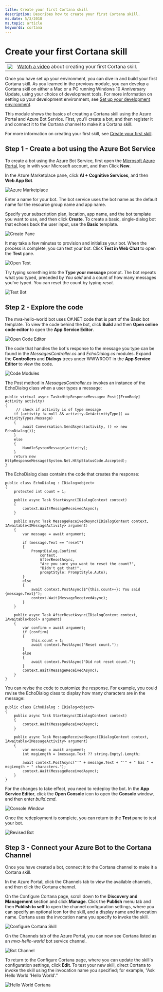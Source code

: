 ```yaml
---
title: Create your first Cortana skill
description: Describes how to create your first Cortana skill.
ms.date: 5/3/2018
ms.topic: article
keywords: cortana
--- 
```


# Create your first Cortana skill

|   |   |
| - | - |
| ![](../images/video-icon.png) | [Watch a video](https://mva.microsoft.com/en-US/training-courses/getting-started-with-cortana-skills-18241?l=3AxP2NfnE_8211787171) about creating your first Cortana skill. |


Once you have set up your environment, you can dive in and build your first Cortana skill. As you learned in the previous module, you can develop a Cortana skill on either a Mac or a PC running Windows 10 Anniversary Update, using your choice of development tools. For more information on setting up your development environment, see [Set up your development environment](./mva21-setup.md).

This module shows the basics of creating a Cortana skill using the Azure Portal and Azure Bot Service. First, you'll create a bot, and then register it and connect it to the Cortana channel to make it a Cortana skill.

For more information on creating your first skill, see [Create your first skill](./get-started.md).

## Step 1 - Create a bot using the Azure Bot Service

To create a bot using the Azure Bot Service, first open the [Microsoft Azure Portal](https://ms.portal.azure.com), log in with your Microsoft account, and then Click **New**.

In the Azure Marketplace pane, click **AI + Cognitive Services**, and then **Web App Bot**.

![Azure Marketplace](../images/mva22-azure-marketplace.png)

Enter a name for your bot. The bot service uses the bot name as the default name for the resource group name and app name. 

Specify your subscription plan, location, app name, and the bot template you want to use, and then click **Create**. To create a basic, single-dialog bot that echoes back the user input, use the **Basic** template. 

![Create Pane](../images/mva22-create.png)

It may take a few minutes to provision and initialize your bot. When the process is complete, you can test your bot. Click **Test in Web Chat** to open the **Test** pane.

![Open Test](../images/mva22-open-test.png)

Try typing something into the **Type your message** prompt. The bot repeats what you typed, preceded by *You said* and a count of how many messages you've typed. You can reset the count by typing *reset*.

![Test Bot](../images/mva22-test.png)

## Step 2 - Explore the code

The mva-hello-world bot uses C#.NET code that is part of the Basic bot template. To view the code behind the bot, click **Build** and then **Open online code editor** to open the **App Service Editor**.

![Open Code Editor](../images/mva22-open-code-editor.png)

The code that handles the bot's response to the message you type can be found in the *MessagesController.cs* and *EchoDialog.cs* modules. Expand the **Controllers** and **Dialogs** trees under WWWROOT in the **App Service Editor** to view the code.

![Code Modules](../images/mva22-modules.png)

The Post method in *MessagesController.cs* invokes an instance of the EchoDialog class when a user types a message:

    public virtual async Task<HttpResponseMessage> Post([FromBody] Activity activity)
    {
         // check if activity is of type message
        if (activity != null && activity.GetActivityType() == ActivityTypes.Message)
        {
            await Conversation.SendAsync(activity, () => new EchoDialog());
        }
        else
        {
            HandleSystemMessage(activity);
        }
        return new HttpResponseMessage(System.Net.HttpStatusCode.Accepted);
    }   

The EchoDialog class contains the code that creates the response:

    public class EchoDialog : IDialog<object>
    {
        protected int count = 1;

        public async Task StartAsync(IDialogContext context)
        {
            context.Wait(MessageReceivedAsync);
        }

        public async Task MessageReceivedAsync(IDialogContext context, IAwaitable<IMessageActivity> argument)
        {
            var message = await argument;

            if (message.Text == "reset")
            {
                PromptDialog.Confirm(
                    context,
                    AfterResetAsync,
                    "Are you sure you want to reset the count?",
                    "Didn't get that!",
                    promptStyle: PromptStyle.Auto);
            }
            else
            {
                await context.PostAsync($"{this.count++}: You said {message.Text}");
                context.Wait(MessageReceivedAsync);
            }
        }

        public async Task AfterResetAsync(IDialogContext context, IAwaitable<bool> argument)
        {
            var confirm = await argument;
            if (confirm)
            {
                this.count = 1;
                await context.PostAsync("Reset count.");
            }
            else
            {
                await context.PostAsync("Did not reset count.");
            }
            context.Wait(MessageReceivedAsync);
        }
    }

You can revise the code to customize the response. For example, you could revise the EchoDialog class to display how many characters are in the message:

    public class EchoDialog : IDialog<object>
    {
        public async Task StartAsync(IDialogContext context)
        {
            context.Wait(MessageReceivedAsync);
        }

        public async Task MessageReceivedAsync(IDialogContext context, IAwaitable<IMessageActivity> argument)
        {
            var message = await argument;
            int msgLength = (message.Text ?? string.Empty).Length;

            await context.PostAsync("'" + message.Text + "'" + " has " + msgLength + " characters.");
            context.Wait(MessageReceivedAsync);
        }
    }

For the changes to take effect, you need to redeploy the bot. In the **App Service Editor**, click the **Open Console** icon to open the **Console** window, and then enter *build.cmd*.

![Console Window](../images/mva22-console-window.png)

Once the redeployment is complete, you can return to the **Test** pane to test your bot.

![Revised Bot](../images/mva22-revised-bot.png)

## Step 3 - Connect your Azure Bot to the Cortana Channel

Once you have created a bot, connect it to the Cortana channel to make it a Cortana skill.

In the Azure Portal, click the Channels tab to view the available channels, and then click the Cortana channel.

On the Configure Cortana page, scroll down to the **Discovery and Management** section and click **Manage**. Click the **Publish** menu tab and then **Publish to self** to open the channel configuration settings, where you can specify an optional icon for the skill, and a display name and invocation name. Cortana uses the invocation name you specify to invoke the skill.

![Configure Cortana Skill](../images/mva22-configure.png)


On the Channels tab of the Azure Portal, you can now see Cortana listed as an *mva-hello-world* bot service channel. 

![Bot Channel](../images/mva22-helloworld-channel.png)

To return to the Configure Cortana page, where you can update the skill's configuration settings, click **Edit**. To test your new skill, direct Cortana to invoke the skill using the invocation name you specified; for example, "Ask Hello World 'Hello World'."

![Hello World Cortana](../images/mva22-helloworld-cortana.png)



